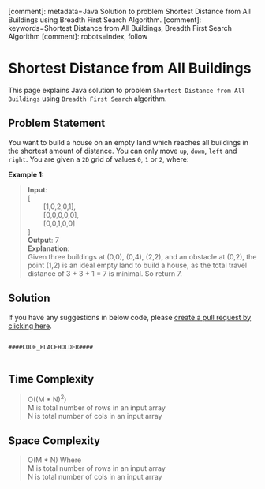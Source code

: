 [comment]: metadata=Java Solution to problem Shortest Distance from All Buildings using Breadth First Search Algorithm.
[comment]: keywords=Shortest Distance from All Buildings, Breadth First Search Algorithm
[comment]: robots=index, follow


<h1>Shortest Distance from All Buildings</h1>
<p>
This page explains Java solution to problem <code class="inline">Shortest Distance from All Buildings</code> using <code class="inline">Breadth First Search</code> algorithm.
</p>


<h2 class="heading">Problem Statement</h2>
<p>
You want to build a house on an empty land which reaches all buildings in the shortest amount of distance. You can only move <code class="inline">up</code>, <code class="inline">down</code>, <code class="inline">left</code> and <code class="inline">right</code>. You are given a <code class="inline">2D</code> grid of values <code class="inline">0</code>, <code class="inline">1</code> or <code class="inline">2</code>, where:
</p>


<b>Example 1:</b>
<blockquote>
<p>
<b>Input</b>: <br/>
[<br />
&nbsp;&nbsp;&nbsp;&nbsp;&nbsp;&nbsp;&nbsp;&nbsp;[1,0,2,0,1],<br />
&nbsp;&nbsp;&nbsp;&nbsp;&nbsp;&nbsp;&nbsp;&nbsp;[0,0,0,0,0],<br />
&nbsp;&nbsp;&nbsp;&nbsp;&nbsp;&nbsp;&nbsp;&nbsp;[0,0,1,0,0]<br />
]<br />
<b>Output</b>: 7 <br/>
<b>Explanation</b>: <br/>
Given three buildings at (0,0), (0,4), (2,2), and an obstacle at (0,2), the point (1,2) is an ideal empty land to build a house, as the total travel distance of 3 + 3 + 1 = 7 is minimal. So return 7.
</p>
</blockquote>


<h2 class="heading">Solution</h2>
If you have any suggestions in below code, please <a href="####LINK_PLACEHOLDER####" target="_blank" rel="noopener noreferrer" class="absolute">create a pull request by clicking here</a>.
<pre>
<code class="language-java">
####CODE_PLACEHOLDER####
</code>
</pre>


<h2 class="heading">Time Complexity</h2>
<blockquote>
<p>
O((M * N)<sup>2</sup>)  <br />
M is total number of rows in an input array <br />
N is total number of cols in an input array <br />
</p>
</blockquote>


<h2 class="heading">Space Complexity</h2>
<blockquote>
<p>
O(M * N) Where <br />
M is total number of rows in an input array <br />
N is total number of cols in an input array <br />
</p>
</blockquote>